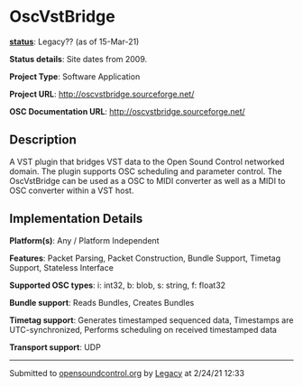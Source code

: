 # OscVstBridge

**[status](../implementation-status.html)**: Legacy?? (as of 15-Mar-21)

**Status details**: 
Site dates from 2009.

**Project Type**: Software Application

**Project URL**: <http://oscvstbridge.sourceforge.net/>

**OSC Documentation URL**: <http://oscvstbridge.sourceforge.net/>

## Description

A VST plugin that bridges VST data to the Open Sound Control networked domain. The plugin supports OSC scheduling and parameter control. The OscVstBridge can be used as a OSC to MIDI converter as well as a MIDI to OSC converter within a VST host.

## Implementation Details

**Platform(s)**: Any / Platform Independent

**Features**: Packet Parsing, Packet Construction, Bundle Support, Timetag Support, Stateless Interface

**Supported OSC types**: i: int32, b: blob, s: string, f: float32

**Bundle support**: Reads Bundles, Creates Bundles

**Timetag support**: Generates timestamped sequenced data, Timestamps are UTC-synchronized, Performs scheduling on received timestamped data

**Transport support**: UDP

---
Submitted to [opensoundcontrol.org](https://opensoundcontrol.org) by [Legacy](legacy-site.html) at 2/24/21 12:33
